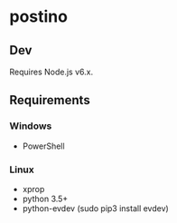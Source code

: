 # postino

## Dev

Requires Node.js v6.x.

## Requirements

### Windows

- PowerShell

### Linux

- xprop
- python 3.5+
- python-evdev (sudo pip3 install evdev)